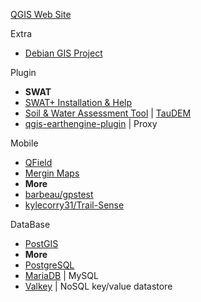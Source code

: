 
[QGIS Web Site](https://qgis.org/)

Extra
- [Debian GIS Project](https://debian-gis-team.pages.debian.net/)

Plugin
- **SWAT**
- [SWAT+ Installation & Help](https://swatplus.gitbook.io/docs)
- [Soil & Water Assessment Tool](https://swat.tamu.edu/) | [TauDEM](https://hydrology.usu.edu/taudem/taudem5/)
- [qgis-earthengine-plugin](https://gee-community.github.io/qgis-earthengine-plugin/) | Proxy

Mobile
- [QField](https://qfield.org/)
- [Mergin Maps](https://github.com/MerginMaps/mobile)
- **More**
- [barbeau/gpstest](https://github.com/barbeau/gpstest)
- [kylecorry31/Trail-Sense](https://github.com/kylecorry31/Trail-Sense)

DataBase
- [PostGIS](https://postgis.net/)
- **More**
- [PostgreSQL](https://www.postgresql.org/)
- [MariaDB](https://mariadb.org/) | MySQL
- [Valkey](https://valkey.io/) | NoSQL key/value datastore
